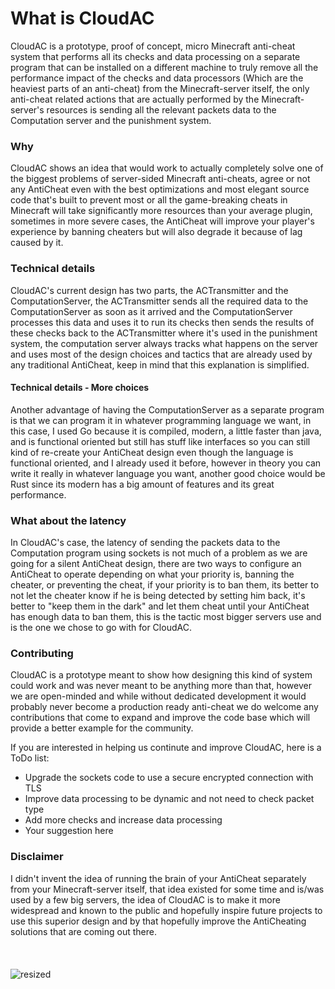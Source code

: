 # What is CloudAC
CloudAC is a prototype, proof of concept, micro Minecraft anti-cheat system that performs all its checks and data processing on a separate program that can be installed on a different machine to truly remove all the performance impact of the checks and data processors (Which are the heaviest parts of an anti-cheat) from the Minecraft-server itself, the only anti-cheat related actions that are actually performed by the Minecraft-server's resources is sending all the relevant packets data to the Computation server and the punishment system.

### Why
CloudAC shows an idea that would work to actually completely solve one of the biggest problems of server-sided Minecraft anti-cheats, agree or not any AntiCheat even with the best optimizations and most elegant source code that's built to prevent most or all the game-breaking cheats in Minecraft will take significantly more resources than your average plugin, sometimes in more severe cases, the AntiCheat will improve your player's experience by banning cheaters but will also degrade it because of lag caused by it.

### Technical details
CloudAC's current design has two parts, the ACTransmitter and the ComputationServer, the ACTransmitter sends all the required data to the ComputationServer as soon as it arrived and the ComputationServer processes this data and uses it to run its checks then sends the results of these checks back to the ACTransmitter where it's used in the punishment system, the computation server always tracks what happens on the server and uses most of the design choices and tactics that are already used by any traditional AntiCheat, keep in mind that this explanation is simplified. 

#### Technical details - More choices
Another advantage of having the ComputationServer as a separate program is that we can program it in whatever programming language we want, in this case, I used Go because it is compiled, modern, a little faster than java, and is functional oriented but still has stuff like interfaces so you can still kind of re-create your AntiCheat design even though the language is functional oriented, and I already used it before, however in theory you can write it really in whatever language you want, another good choice would be Rust since its modern has a big amount of features and its great performance.

### What about the latency
In CloudAC's case, the latency of sending the packets data to the Computation program using sockets is not much of a problem as we are going for a silent AntiCheat design, there are two ways to configure an AntiCheat to operate depending on what your priority is, banning the cheater, or preventing the cheat, if your priority is to ban them, its better to not let the cheater know if he is being detected by setting him back, it's better to "keep them in the dark" and let them cheat until your AntiCheat has enough data to ban them, this is the tactic most bigger servers use and is the one we chose to go with for CloudAC.

### Contributing
CloudAC is a prototype meant to show how designing this kind of system could work and was never meant to be anything more than that, however we are open-minded and while without dedicated development it would probably never become a production ready anti-cheat we do welcome any contributions that come to expand and improve the code base which will provide a better example for the community.

If you are interested in helping us continute and improve CloudAC,
here is a ToDo list:
- Upgrade the sockets code to use a secure encrypted connection with TLS
- Improve data processing to be dynamic and not need to check packet type
- Add more checks and increase data processing
- Your suggestion here

### Disclaimer
I didn't invent the idea of running the brain of your AntiCheat separately from your Minecraft-server itself, that idea existed for some time and is/was used by a few big servers, the idea of CloudAC is to make it more widespread and known to the public and hopefully inspire future projects to use this superior design and by that hopefully improve the AntiCheating solutions that are coming out there.
<br/><br/>
<br/><br/>
![resized](https://user-images.githubusercontent.com/24839815/174480405-35d2422c-f1b8-4035-a7c2-ff34a2cfb89a.png)
